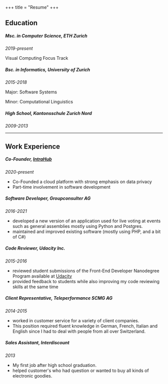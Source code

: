 +++
title = "Resume"
+++

## Education

##### Msc. in Computer Science, ETH Zurich

  *2019-present*

  Visual Computing Focus Track


##### Bsc. in Informatics, University of Zurich

  *2015-2018*

  Major: Software Systems

  Minor: Computational Linguistics


##### High School, Kantonsschule Zurich Nord

  *2009-2013*


<hr>

## Work Experience


##### Co-Founder, [IntraHub](https://intrahub.ch)

  *2020-present*

  * Co-Founded a cloud platform with strong emphasis on data privacy
  * Part-time involvement in software development


##### Software Developer, Groupconsulter AG

  *2016-2021*

  * developed a new version of an application used for live voting at events such
  as general assemblies mostly using Python and Postgres.
  * maintained and improved existing software (mostly using PHP, and a bit of C#)


##### Code Reviewer, Udacity Inc.

  *2015-2016*

  * reviewed student submissions of the Front-End Developer Nanodegree Program available
  at [Udacity](https://udacity.com)
  * provided feedback to students while also improving my code reviewing skills
  at the same time


##### Client Representative, Teleperformance SCMG AG

  *2014-2015*

  * worked in customer service for a variety of client companies.
  * This position required fluent knowledge in German, French, Italian and English
  since I had to deal with people from all over Switzerland.


##### Sales Assistant, Interdiscount

  *2013*

  * My first job after high school graduation.
  * helped customer's who had question or wanted to buy all kinds of electronic
  goodies.
